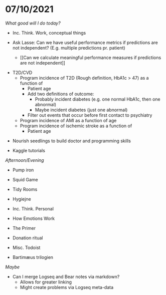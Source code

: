 # 07/10/2021
*What good will I do today?*
- Inc. Think. Work, conceptual things

- Ask Lasse: Can we have useful performance metrics if predictions are not independent? (E.g. multiple predictions pr. patient)
	* [[Can we calculate meaningful performance measures if predictions are not independent]]

* T2D/CVD
	- Program incidence of T2D (Rough definition, HbA1c > 47) as a function of
		- Patient age
		* Add two definitions of outcome:
			- Probably incident diabetes (e.g. one normal HbA1c, then one abnormal)
			- Maybe incident diabetes (just one abnormal)
		- Filter out events that occur before first contact to psychiatry
	- Program incidence of AMI as a function of age
	- Program incidence of ischemic stroke as a function of
		- Patient age

- Nourish seedlings to build doctor and programming skills

- Kaggle tutorials

*Afternoon/Evening*
- Pump iron

* Squid Game

* Tidy Rooms

* Hygiejne

* Inc. Think. Personal

* How Emotions Work

* The Primer

* Donation ritual

* Misc. Todoist


* Bartimæus trilogien

*Maybe*
* Can I merge Logseq and Bear notes via markdown? 
	* Allows for greater linking
	* Might create problems via Logseq meta-data

<!-- {BearID:01BFD1CD-4948-4498-928B-EFD21485B7AC-42740-00000225D6F5304E} -->
